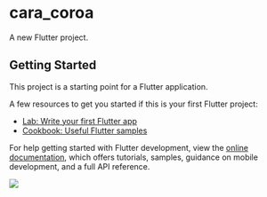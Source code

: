 # cara_coroa

A new Flutter project.

## Getting Started

This project is a starting point for a Flutter application.

A few resources to get you started if this is your first Flutter project:

- [Lab: Write your first Flutter app](https://docs.flutter.dev/get-started/codelab)
- [Cookbook: Useful Flutter samples](https://docs.flutter.dev/cookbook)

For help getting started with Flutter development, view the
[online documentation](https://docs.flutter.dev/), which offers tutorials,
samples, guidance on mobile development, and a full API reference.


<img src="https://lh3.googleusercontent.com/pw/ADCreHfQCrj0Wzacy91z1dBH9CyR64dbKMVQLnjQrO5In58ogbPdF_ppX1XSYjNg2JPi6NbksZozhSp0KCDDfszIbhPmWWkInl-uFlpvujoQjyoXrDHUeVMxjxpZPmnwAwfSVLJK6n9Y3fBJKCzwNbSI-9gUV5O5menzHWnoXI8zHELotOAAKOMJcgfjSDRewMuKFH_rf9Ejq_0W3CNJH4z15C07xR4UAloxk_sV02XJMO1w8YtQYQEGLM1FeMYxR-tDy0qc7tq0OO-atTZrRSxxxozhp1AvTHiNBEbenqBGsY8-1D9eHYmmxNb5gTWAPW-TIrK0m6olDj_HbrQl7aWtShG-rleh3u7GAB7ll4bHXLsSQpZQCEOczGFE6U9hgfY1s_WgOPe0GMPc8IkeLugI4IAFyrL36nhSNGQk--r4E0Ak6lqX5aGMCPe_4tA9aWQVf1p4d3t3s7q0Ik7E0O6xbcYV1fOnpCAJ9yV6UwqjN7-ZsxH_AXRsu7nsSiH7fdQGumZdF9vuSqkzK6JBeiTjTIzGkW8j7hEqBqGmUN2y-vD697ea77tO1KYG7T7Yje8opwrXplhNsXjXkY6vPHc5jrg39EsFoJQOUkrtcr75ER2MvcAtZIuUwjZazAWwI7TsI80ZPqykeGfBG__YNn54_Z7ahNz5Viw4ocJuD4AOW6pXiwtvc9bCN7HxNQQr-AwZCn4GWLr_y3RzQuMFbTDuuPxUuP55NX3PJoYY3TM0a12XXE1qZlULd4Lk-IU6qj7w-SbqxwcCNAUJJ_lnQSuq0G1R90vcYUHMwZ8DdnydibjWYO8mMXslcJxZsReaT3GTXFwf0PJGBPtEoVzBp0iRpR79eULnfoVrmoZm1UX1BbTaEGjR6U987vxlkd5LJ-aKFwGiU9kZSqNWkcy0kve7vA=w419-h288-no?authuser=0">


